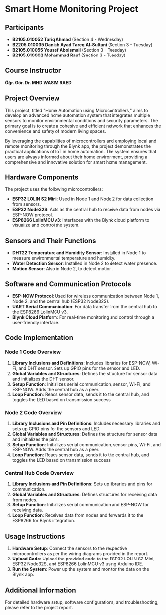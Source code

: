 # Smart Home Monitoring Project

## Participants
- **B2105.010052 Tariq Ahmad** (Section 4 - Wednesday)
- **B2205.010035 Daniah Ayad Tareq Al-Sultani** (Section 3 - Tuesday)
- **B2105.010055 Yousef Aboismail** (Section 3 - Tuesday)
- **B2105.010002 Mohammad Rauf** (Section 3 - Tuesday)

## Course Instructor
**Öğr. Gör. Dr. MHD WASIM RAED**

## Project Overview
This project, titled "Home Automation using Microcontrollers," aims to develop an advanced home automation system that integrates multiple sensors to monitor environmental conditions and security parameters. The primary goal is to create a cohesive and efficient network that enhances the convenience and safety of modern living spaces.

By leveraging the capabilities of microcontrollers and employing local and remote monitoring through the Blynk app, the project demonstrates the practical applications of IoT in home automation. The system ensures that users are always informed about their home environment, providing a comprehensive and innovative solution for smart home management.

## Hardware Components
The project uses the following microcontrollers:
- **ESP32 LOLIN S2 Mini**: Used in Node 1 and Node 2 for data collection from sensors.
- **ESP32 Node32S**: Acts as the central hub to receive data from nodes via ESP-NOW protocol.
- **ESP8266 LolinMCU v3**: Interfaces with the Blynk cloud platform to visualize and control the system.

## Sensors and Their Functions
- **DHT22 Temperature and Humidity Sensor**: Installed in Node 1 to measure environmental temperature and humidity.
- **Water Detection Sensor**: Installed in Node 2 to detect water presence.
- **Motion Sensor**: Also in Node 2, to detect motion.

## Software and Communication Protocols
- **ESP-NOW Protocol**: Used for wireless communication between Node 1, Node 2, and the central hub (ESP32 Node32S).
- **UART Serial Communication**: For data transfer from the central hub to the ESP8266 LolinMCU v3.
- **Blynk Cloud Platform**: For real-time monitoring and control through a user-friendly interface.

## Code Implementation
### Node 1 Code Overview
1. **Library Inclusions and Definitions**: Includes libraries for ESP-NOW, Wi-Fi, and DHT sensor. Sets up GPIO pins for the sensor and LED.
2. **Global Variables and Structures**: Defines the structure for sensor data and initializes the DHT sensor.
3. **Setup Function**: Initializes serial communication, sensor, Wi-Fi, and ESP-NOW. Adds the central hub as a peer.
4. **Loop Function**: Reads sensor data, sends it to the central hub, and toggles the LED based on transmission success.

### Node 2 Code Overview
1. **Library Inclusions and Pin Definitions**: Includes necessary libraries and sets up GPIO pins for the sensors and LED.
2. **Global Variables and Structures**: Defines the structure for sensor data and initializes the pins.
3. **Setup Function**: Initializes serial communication, sensor pins, Wi-Fi, and ESP-NOW. Adds the central hub as a peer.
4. **Loop Function**: Reads sensor data, sends it to the central hub, and toggles the LED based on transmission success.

### Central Hub Code Overview
1. **Library Inclusions and Pin Definitions**: Sets up libraries and pins for communication.
2. **Global Variables and Structures**: Defines structures for receiving data from nodes.
3. **Setup Function**: Initializes serial communication and ESP-NOW for receiving data.
4. **Loop Function**: Receives data from nodes and forwards it to the ESP8266 for Blynk integration.

## Usage Instructions
1. **Hardware Setup**: Connect the sensors to the respective microcontrollers as per the wiring diagrams provided in the report.
2. **Upload Code**: Upload the provided code to the ESP32 LOLIN S2 Mini, ESP32 Node32S, and ESP8266 LolinMCU v3 using Arduino IDE.
3. **Run the System**: Power up the system and monitor the data on the Blynk app.

## Additional Information
For detailed hardware setup, software configurations, and troubleshooting, please refer to the project report.
